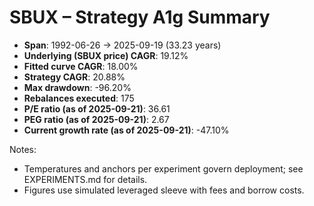 # SBUX – Strategy A1g Summary

- **Span**: 1992-06-26 → 2025-09-19 (33.23 years)
- **Underlying (SBUX price) CAGR**: 19.12%
- **Fitted curve CAGR**: 18.00%
- **Strategy CAGR**: 20.88%
- **Max drawdown**: -96.20%
- **Rebalances executed**: 175
- **P/E ratio (as of 2025-09-21)**: 36.61
- **PEG ratio (as of 2025-09-21)**: 2.67
- **Current growth rate (as of 2025-09-21)**: -47.10%

Notes:

- Temperatures and anchors per experiment govern deployment; see EXPERIMENTS.md for details.
- Figures use simulated leveraged sleeve with fees and borrow costs.

